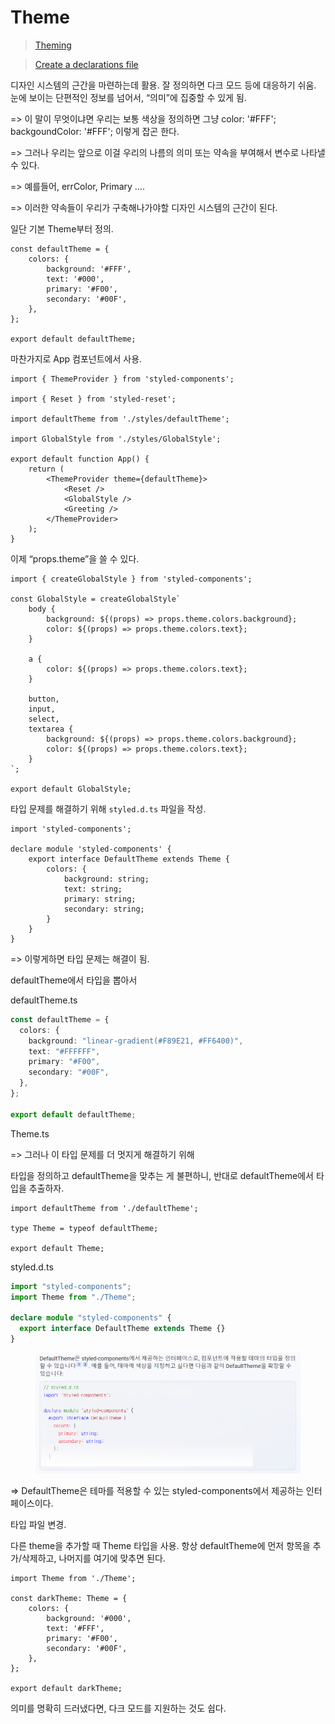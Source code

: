 # Theme

> [Theming](https://styled-components.com/docs/advanced#theming)

> [Create a declarations file](https://styled-components.com/docs/api#create-a-declarations-file)

디자인 시스템의 근간을 마련하는데 활용. 잘 정의하면 다크 모드 등에 대응하기 쉬움. 눈에 보이는 단편적인 정보를 넘어서, “의미”에 집중할 수 있게 됨.

\=> 이 말이 무엇이냐면 우리는 보통 색상을 정의하면 그냥 color: '#FFF'; backgoundColor: '#FFF'; 이렇게 잡곤 한다.

\=> 그러나 우리는 앞으로 이걸 우리의 나름의 의미 또는 약속을 부여해서 변수로 나타낼 수 있다.

\=> 예를들어, errColor, Primary ....&#x20;

\=> 이러한 약속들이 우리가 구축해나가야할 디자인 시스템의 근간이 된다.



일단 기본 Theme부터 정의.

```tsx
const defaultTheme = {
	colors: {
		background: '#FFF',
		text: '#000',
		primary: '#F00',
		secondary: '#00F',
	},
};

export default defaultTheme;
```

마찬가지로 App 컴포넌트에서 사용.

```tsx
import { ThemeProvider } from 'styled-components';

import { Reset } from 'styled-reset';

import defaultTheme from './styles/defaultTheme';

import GlobalStyle from './styles/GlobalStyle';

export default function App() {
	return (
		<ThemeProvider theme={defaultTheme}>
			<Reset />
			<GlobalStyle />
			<Greeting />
		</ThemeProvider>
	);
}
```

이제 “props.theme”을 쓸 수 있다.

```tsx
import { createGlobalStyle } from 'styled-components';

const GlobalStyle = createGlobalStyle`
	body {
		background: ${(props) => props.theme.colors.background};
		color: ${(props) => props.theme.colors.text};
	}
	
	a {
		color: ${(props) => props.theme.colors.text};
	}
	
	button,
	input,
	select,
	textarea {
		background: ${(props) => props.theme.colors.background};
		color: ${(props) => props.theme.colors.text};
	}
`;

export default GlobalStyle;
```

타입 문제를 해결하기 위해 `styled.d.ts` 파일을 작성.

```tsx
import 'styled-components';

declare module 'styled-components' {
	export interface DefaultTheme extends Theme {
		colors: {
			background: string;
			text: string;
			primary: string;
			secondary: string;
		}
	}
}
```

\=> 이렇게하면 타입 문제는 해결이 됨.



defaultTheme에서 타입을 뽑아서&#x20;

defaultTheme.ts

```typescript
const defaultTheme = {
  colors: {
    background: "linear-gradient(#F89E21, #FF6400)",
    text: "#FFFFFF",
    primary: "#F00",
    secondary: "#00F",
  },
};

export default defaultTheme;
```

Theme.ts

\=> 그러나 이 타입 문제를 더 멋지게 해결하기 위해



타입을 정의하고 defaultTheme을 맞추는 게 불편하니, 반대로 defaultTheme에서 타입을 추출하자.

```tsx
import defaultTheme from './defaultTheme';

type Theme = typeof defaultTheme;

export default Theme;
```

styled.d.ts

```typescript
import "styled-components";
import Theme from "./Theme";

declare module "styled-components" {
  export interface DefaultTheme extends Theme {}
}
```

<figure><img src="../.gitbook/assets/image (8).png" alt=""><figcaption></figcaption></figure>

\=> DefaultTheme은 테마를 적용할 수 있는 styled-components에서 제공하는 인터페이스이다.



타입 파일 변경.



다른 theme을 추가할 때 Theme 타입을 사용. 항상 defaultTheme에 먼저 항목을 추가/삭제하고, 나머지를 여기에 맞추면 된다.

```tsx
import Theme from './Theme';

const darkTheme: Theme = {
	colors: {
		background: '#000',
		text: '#FFF',
		primary: '#F00',
		secondary: '#00F',
	},
};

export default darkTheme;
```

의미를 명확히 드러냈다면, 다크 모드를 지원하는 것도 쉽다.
